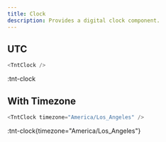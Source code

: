```yaml
---
title: Clock
description: Provides a digital clock component.
---
```


## UTC

```js
<TntClock />
```

:tnt-clock

## With Timezone

```js
<TntClock timezone="America/Los_Angeles" />
```

:tnt-clock{timezone="America/Los_Angeles"}
